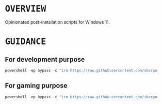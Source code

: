 # <samp>OVERVIEW</samp>

Opinionated post-installation scripts for Windows 11.

# <samp>GUIDANCE</samp>

## For development purpose

```powershell
powershell -ep bypass -c "irm https://raw.githubusercontent.com/sharpordie/winhogen/HEAD/src/Devhogen.ps1 | iex"
```

## For gaming purpose

```powershell
powershell -ep bypass -c "irm https://raw.githubusercontent.com/sharpordie/winhogen/HEAD/src/Gamhogen.ps1 | iex"
```
